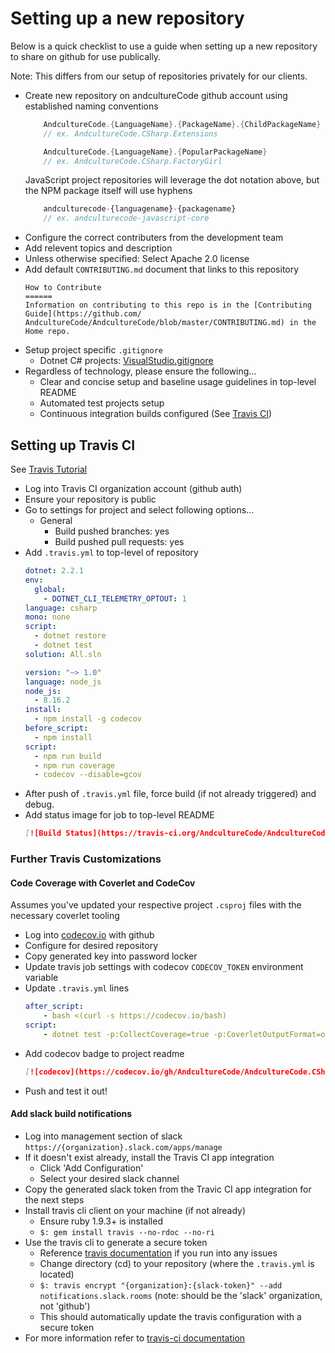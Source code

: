 Setting up a new repository
======

Below is a quick checklist to use a guide when setting up a new repository to share on github for use publically.

Note: This differs from our setup of repositories privately for our clients.

* Create new repository on andcultureCode github account using established naming conventions
    ```csharp
        AndcultureCode.{LanguageName}.{PackageName}.{ChildPackageName}
        // ex. AndcultureCode.CSharp.Extensions

        AndcultureCode.{LanguageName}.{PopularPackageName}
        // ex. AndcultureCode.CSharp.FactoryGirl
    ```
    JavaScript project repositories will leverage the dot notation above, but the NPM package itself will use hyphens
    ```javascript
        andculturecode-{languagename}-{packagename}
        // ex. andculturecode-javascript-core
    ```
* Configure the correct contributers from the development team
* Add relevent topics and description
* Unless otherwise specified: Select Apache 2.0 license
* Add default `CONTRIBUTING.md` document that links to this repository
    ```
    How to Contribute
    ======
    Information on contributing to this repo is in the [Contributing Guide](https://github.com/
    AndcultureCode/AndcultureCode/blob/master/CONTRIBUTING.md) in the Home repo.
    ```
* Setup project specific `.gitignore`
    * Dotnet C# projects: [VisualStudio.gitignore](https://github.com/github/gitignore/blob/master/VisualStudio.gitignore)
* Regardless of technology, please ensure the following...
    * Clear and concise setup and baseline usage guidelines in top-level README
    * Automated test projects setup
    * Continuous integration builds configured (See [Travis CI](https://travis-ci.org))


## Setting up Travis CI
See [Travis Tutorial](https://docs.travis-ci.com/user/tutorial/)

* Log into Travis CI organization account (github auth)
* Ensure your repository is public
* Go to settings for project and select following options...
    * General
        * Build pushed branches: yes
        * Build pushed pull requests: yes
* Add `.travis.yml` to top-level of repository
    ```yaml
    dotnet: 2.2.1
    env:
      global:
        - DOTNET_CLI_TELEMETRY_OPTOUT: 1
    language: csharp
    mono: none
    script:
      - dotnet restore
      - dotnet test
    solution: All.sln
    ```
    ```yaml
    version: "~> 1.0"
    language: node_js
    node_js:
      - 8.16.2
    install:
      - npm install -g codecov
    before_script:
      - npm install
    script:
      - npm run build
      - npm run coverage
      - codecov --disable=gcov
    ```
* After push of `.travis.yml` file, force build (if not already triggered) and debug.
* Add status image for job to top-level README
    ```markdown
    [![Build Status](https://travis-ci.org/AndcultureCode/AndcultureCode.CSharp.Extensions.svg?branch=master)](https://travis-ci.org/AndcultureCode/AndcultureCode.CSharp.Extensions)
    ```

### Further Travis Customizations
#### Code Coverage with Coverlet and CodeCov

Assumes you've updated your respective project `.csproj` files with the necessary coverlet tooling

* Log into [codecov.io](https://codecov.io) with github
* Configure for desired repository
* Copy generated key into password locker
* Update travis job settings with codecov `CODECOV_TOKEN` environment variable
* Update `.travis.yml` lines
    ```yaml
    after_script:
        - bash <(curl -s https://codecov.io/bash)
    script:
        - dotnet test -p:CollectCoverage=true -p:CoverletOutputFormat=opencover -p:Threshold=75
    ```
* Add codecov badge to project readme
    ```markdown
    [![codecov](https://codecov.io/gh/AndcultureCode/AndcultureCode.CSharp.Extensions/branch/master/graph/badge.svg)](https://codecov.io/gh/AndcultureCode/AndcultureCode.CSharp.Extensions)
    ```
* Push and test it out!


#### Add slack build notifications

* Log into management section of slack `https://{organization}.slack.com/apps/manage`
* If it doesn't exist already, install the Travis CI app integration
    * Click 'Add Configuration'
    * Select your desired slack channel
* Copy the generated slack token from the Travic CI app integration for the next steps
* Install travis cli client on your machine (if not already)
    * Ensure ruby 1.9.3+ is installed
    * `$: gem install travis --no-rdoc --no-ri`
* Use the travis cli to generate a secure token
    * Reference [travis documentation](https://docs.travis-ci.com/user/notifications/#configuring-slack-notifications) if you run into any issues
    * Change directory (cd) to your repository (where the `.travis.yml` is located)
    * `$: travis encrypt "{organization}:{slack-token}" --add notifications.slack.rooms` (note: should be the 'slack' organization, not 'github')
    * This should automatically update the travis configuration with a secure token
* For more information refer to [travis-ci documentation](https://docs.travis-ci.com/user/notifications/#configuring-slack-notifications)